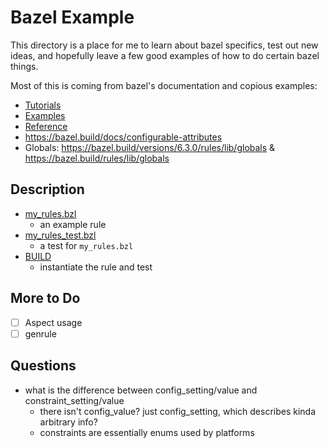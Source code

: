 # Bazel Example

This directory is a place for me to learn about bazel specifics, test out new
ideas, and hopefully leave a few good examples of how to do certain bazel
things.

Most of this is coming from bazel's documentation and copious examples:

- [Tutorials](https://bazel.build/rules/rules-tutorial)
- [Examples](https://github.com/bazelbuild/examples/tree/master/rules)
- [Reference](https://bazel.build/reference/be/general#config_setting)
- https://bazel.build/docs/configurable-attributes
- Globals: https://bazel.build/versions/6.3.0/rules/lib/globals &
  https://bazel.build/rules/lib/globals

## Description

- [my_rules.bzl](./my_rules.bzl)
  - an example rule
- [my_rules_test.bzl](./my_rules_test.bzl)
  - a test for `my_rules.bzl`
- [BUILD](./BUILD)
  - instantiate the rule and test

## More to Do

- [ ] Aspect usage
- [ ] genrule

## Questions

- what is the difference between config_setting/value and
  constraint_setting/value
  - there isn't config_value? just config_setting, which describes kinda
    arbitrary info?
  - constraints are essentially enums used by platforms
